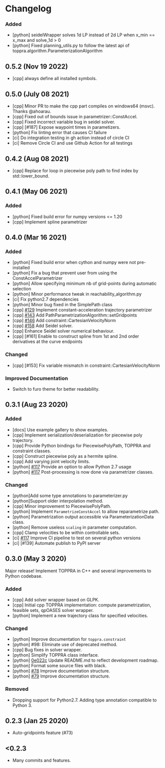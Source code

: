 # Changelog

### Added
- [python] seidelWrapper solves 1d LP instead of 2d LP when x_min == x_max and solve_1d > 0
- [python] Fixed planning_utils.py to follow the latest api of toppra.algorithm.ParameterizationAlgorithm

## 0.5.2 (Nov 19 2022)
- [cpp] always define all installed symbols.

## 0.5.0 (July 08 2021)

- [cpp] Minor PR to make the cpp part compiles on windows64 (msvc). Thanks @ahoarau.
- [cpp] Fixed out of bounds issue in parametrizer::ConstAccel.
- [cpp] Fixed incorrect variable bug in seidel solver.
- [cpp] [#187] Expose waypoint times in parametizers.
- [python] Fix linting error that causes CI failure
- [ci] Do integration testing in gh action instead of circle CI
- [ci] Remove Circle CI and use Github Action for all testings

## 0.4.2 (Aug 08 2021)
- [cpp] Replace for loop in piecewise poly path to find index by std::lower_bound.


## 0.4.1 (May 06 2021)

### Added
- [python] Fixed build error for numpy versions <= 1.20
- [cpp] Implement spline parametrizer

## 0.4.0 (Mar 16 2021)

### Added
- [python] Fixed build error when cython and numpy were not pre-installed
- [python] Fix a bug that prevent user from using the ConstAccelParametrizer
- [python] Allow specifying minimum nb of grid-points during automatic selection
- [python] Minor performance tweak in reachability_algorithm.py
- [ci] Fix python2.7 dependencies
- [python] Minor bug fixed in the SimplePath class
- [cpp] [#129][#129] Implement constant-acceleration trajectory parametrizer
- [cpp] [#143][#143] Add PathParametrizationAlgorithm::setGridpoints
- [cpp] [#146][#146] Add constraint::CartesianVelocityNorm
- [cpp] [#158][#158] Add Seidel solver.
- [cpp] Enhance Seidel solver numerical behaviour.
- [cpp] [#161] Enable to construct spline from 1st and 2nd order derivatives at the curve endpoints

### Changed
- [cpp] [#153] Fix variable mismatch in constraint::CartesianVelocityNorm

### Improved Documentation

- Switch to furo theme for better readability.

## 0.3.1 (Aug 23 2020)

### Added
- [docs] Use example gallery to show examples.
- [cpp] Implement serialization/deserialization for piecewise poly trajectory.
- [cpp] Provide Python bindings for PiecewisePolyPath, TOPPRA and constraint classes.
- [cpp] Construct piecewise poly as a hermite spline.
- [cpp] Add varying joint velocity limits.
- [python] [#117] Provide an option to allow Python 2.7 usage
- [python] [#117] Post-processing is now done via parametrizer classes.

### Changed
- [python]Add some type annotations to parameterizer.py
- [python]Support older interpolation method.
- [cpp] Minor improvement to PiecewisePolyPath.
- [python] Implement `ParametrizeConstAccel` to allow reparametrize path.
- [python] Parametrization output accessible via ParameterizationData class.
- [python] Remove useless `scaling` in parameter computation.
- [cpp] Clamp velocities to be within controllable sets.
- [ci] [#117] Improve CI pipeline to test on several python versions
- [ci] [#139] Automate publish to PyPI server


## 0.3.0 (May 3 2020)

Major release! Implement TOPPRA in C++ and several improvements to Python codebase.

### Added

- [cpp] Add solver wrapper based on GLPK.
- [cpp] Initial cpp TOPPRA implementation: compute parametrization, feasible sets, qpOASES solver wrapper.
- [python] Implement a new trajectory class for specified velocities.

### Changed

- [python] Improve documentation for `toppra.constraint`
- [python] #98: Eliminate use of deprecated method.
- [cpp] Bug fixes in solver wrapper.
- [python] Simplify TOPPRA class interface.
- [python] [0e022c][cm-0e022c] Update README.md to reflect development roadmap.
- [python] Format some source files with black.
- [python] [#78][gh-78] Improve documentation structure.
- [python] [#79][gh-79] Improve documentation structure.

### Removed

- Dropping support for Python2.7. Adding type annotation compatible to Python 3.

## 0.2.3 (Jan 25 2020)

- Auto-gridpoints feature (#73)

## <0.2.3
- Many commits and features.

[gh-78]: https://github.com/hungpham2511/toppra/pull/78
[gh-79]: https://github.com/hungpham2511/toppra/pull/79
[#117]: https://github.com/hungpham2511/toppra/pull/117
[#129]: https://github.com/hungpham2511/toppra/pull/129
[#143]: https://github.com/hungpham2511/toppra/pull/143
[#146]: https://github.com/hungpham2511/toppra/pull/146
[#158]: https://github.com/hungpham2511/toppra/pull/158
[cm-0e022c]: https://github.com/hungpham2511/toppra/commit/0e022c53ab9db473485bd9fb6b8f34a7364efdf8
